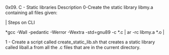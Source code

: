 0x09. C - Static libraries
Description
0-Create the static library libmy.a containing all files given:

| Steps on CLI

*gcc -Wall -pedantic -Werror -Wextra -std=gnu89 -c *.c | ar -rc libmy.a *.o |

1 - Create a script called create_static_lib.sh that creates a static library called liball.a from all the .c files that are in the current directory.
